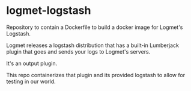# logmet-logstash

Repository to contain a Dockerfile to build a docker image for Logmet's Logstash.

Logmet releases a logstash distribution that has a built-in Lumberjack plugin that goes and
sends your logs to Logmet's servers.

It's an output plugin.

This repo containerizes that plugin and its provided logstash to allow for testing in our world.